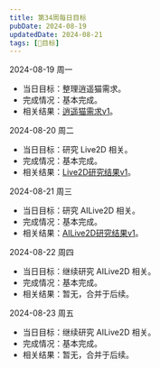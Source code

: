 ```yaml
---
title: 第34周每日目标
pubDate: 2024-08-19
updatedDate: 2024-08-21
tags: [📆目标]
---
```


2024-08-19 周一

- 当日目标：整理逍遥猫需求。
- 完成情况：基本完成。
- 相关结果：[逍遥猫需求v1](/lab/20240819b-xycat-req-v1)。

2024-08-20 周二

- 当日目标：研究 Live2D 相关。
- 完成情况：基本完成。
- 相关结果：[Live2D研究结果v1](/lab/20240820b-live2d-research-v1)。

2024-08-21 周三

- 当日目标：研究 AILive2D 相关。
- 完成情况：基本完成。
- 相关结果：[AILive2D研究结果v1](/lab/20240821c-ai-live2d-research-v1)。

2024-08-22 周四

- 当日目标：继续研究 AILive2D 相关。
- 完成情况：基本完成。
- 相关结果：暂无，合并于后续。

2024-08-23 周五

- 当日目标：继续研究 AILive2D 相关。
- 完成情况：基本完成。
- 相关结果：暂无，合并于后续。
